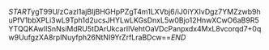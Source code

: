 $START$ygT99U/zCazl1ajBIjBHGHpPZgT4m1LXVbj6/iJ0iYXIvDgz7YMZzwb9huPfV1bbXPLi3wL9Tph1d2ucsJHYLwLKGsDnxL5w0Bjo12HnwXCwO6aB9R5YTQQKAwIlSnNsiMdRU5tDArUkcarIlVehtOaVDcPanpxdx4MxL8vcorqd7+0qw9UufgzXA8rpINuyfph26NtNI9YrZrfLraBDcw==$END$
